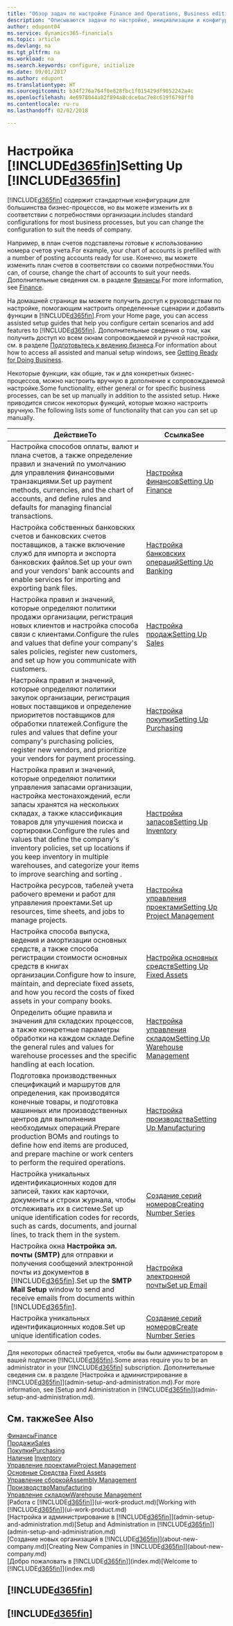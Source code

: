```yaml
---
title: "Обзор задач по настройке Finance and Operations, Business edition | Microsoft Docs"
description: "Описываются задачи по настройке, инициализации и конфигурированию Finance and Operations, Business edition в соответствии с вашими потребностями."
author: edupont04
ms.service: dynamics365-financials
ms.topic: article
ms.devlang: na
ms.tgt_pltfrm: na
ms.workload: na
ms.search.keywords: configure, initialize
ms.date: 09/01/2017
ms.author: edupont
ms.translationtype: HT
ms.sourcegitcommit: b34f276a764f0e828fbc1f015429df9852242a4c
ms.openlocfilehash: 4e6978044a82f894a8cdce0ac7e8c619f6798ff0
ms.contentlocale: ru-ru
ms.lasthandoff: 02/02/2018

---
```

# <a name="setting-up-included365finincludesd365finmdmd"></a><span data-ttu-id="c0eeb-103">Настройка [!INCLUDE[d365fin](includes/d365fin_md.md)]</span><span class="sxs-lookup"><span data-stu-id="c0eeb-103">Setting Up [!INCLUDE[d365fin](includes/d365fin_md.md)]</span></span>
[!INCLUDE[d365fin](includes/d365fin_md.md)] <span data-ttu-id="c0eeb-104">содержит стандартные конфигурации для большинства бизнес-процессов, но вы можете изменить их в соответствии с потребностями организации.</span><span class="sxs-lookup"><span data-stu-id="c0eeb-104">includes standard configurations for most business processes, but you can change the configuration to suit the needs of company.</span></span>

<span data-ttu-id="c0eeb-105">Например, в план счетов подставлены готовые к использованию номера счетов учета.</span><span class="sxs-lookup"><span data-stu-id="c0eeb-105">For example, your chart of accounts is prefilled with a number of posting accounts ready for use.</span></span> <span data-ttu-id="c0eeb-106">Конечно, вы можете изменить план счетов в соответствии со своими потребностями.</span><span class="sxs-lookup"><span data-stu-id="c0eeb-106">You can, of course, change the chart of accounts to suit your needs.</span></span> <span data-ttu-id="c0eeb-107">Дополнительные сведения см. в разделе [Финансы](finance.md).</span><span class="sxs-lookup"><span data-stu-id="c0eeb-107">For more information, see [Finance](finance.md).</span></span>

<span data-ttu-id="c0eeb-108">На домашней странице вы можете получить доступ к руководствам по настройке, помогающим настроить определенные сценарии и добавить функции в [!INCLUDE[d365fin](includes/d365fin_md.md)].</span><span class="sxs-lookup"><span data-stu-id="c0eeb-108">From your Home page, you can access assisted setup guides that help you configure certain scenarios and add features to [!INCLUDE[d365fin](includes/d365fin_md.md)].</span></span> <span data-ttu-id="c0eeb-109">Дополнительные сведения о том, как получить доступ ко всем окнам сопровождаемой и ручной настройки, см. в разделе [Подготовьтесь к ведению бизнеса](ui-get-ready-business.md).</span><span class="sxs-lookup"><span data-stu-id="c0eeb-109">For information about how to access all assisted and manual setup windows, see [Getting Ready for Doing Business](ui-get-ready-business.md).</span></span>

<span data-ttu-id="c0eeb-110">Некоторые функции, как общие, так и для конкретных бизнес-процессов, можно настроить вручную в дополнение к сопровождаемой настройке.</span><span class="sxs-lookup"><span data-stu-id="c0eeb-110">Some functionality, either general or for specific business processes, can be set up manually in addition to the assisted setup.</span></span> <span data-ttu-id="c0eeb-111">Ниже приводится список некоторых функций, которые можно настроить вручную.</span><span class="sxs-lookup"><span data-stu-id="c0eeb-111">The following lists some of functionality that can you can set up manually.</span></span>

| <span data-ttu-id="c0eeb-112">Действие</span><span class="sxs-lookup"><span data-stu-id="c0eeb-112">To</span></span> | <span data-ttu-id="c0eeb-113">Ссылка</span><span class="sxs-lookup"><span data-stu-id="c0eeb-113">See</span></span> |
| --- | --- |
| <span data-ttu-id="c0eeb-114">Настройка способов оплаты, валют и плана счетов, а также определение правил и значений по умолчанию для управления финансовыми транзакциями.</span><span class="sxs-lookup"><span data-stu-id="c0eeb-114">Set up payment methods, currencies, and the chart of accounts, and define rules and defaults for managing financial transactions.</span></span> |[<span data-ttu-id="c0eeb-115">Настройка финансов</span><span class="sxs-lookup"><span data-stu-id="c0eeb-115">Setting Up Finance</span></span>](finance-setup-finance.md) |
| <span data-ttu-id="c0eeb-116">Настройка собственных банковских счетов и банковских счетов поставщиков, а также включение служб для импорта и экспорта банковских файлов.</span><span class="sxs-lookup"><span data-stu-id="c0eeb-116">Set up your own and your vendors' bank accounts and enable services for importing and exporting bank files.</span></span> |[<span data-ttu-id="c0eeb-117">Настройка банковских операций</span><span class="sxs-lookup"><span data-stu-id="c0eeb-117">Setting Up Banking</span></span>](bank-setup-banking.md) |
| <span data-ttu-id="c0eeb-118">Настройка правил и значений, которые определяют политики продажи организации, регистрация новых клиентов и настройка способа связи с клиентами.</span><span class="sxs-lookup"><span data-stu-id="c0eeb-118">Configure the rules and values that define your company's sales policies, register new customers, and set up how you communicate with customers.</span></span> |[<span data-ttu-id="c0eeb-119">Настройка продаж</span><span class="sxs-lookup"><span data-stu-id="c0eeb-119">Setting Up Sales</span></span>](sales-setup-sales.md) |
| <span data-ttu-id="c0eeb-120">Настройка правил и значений, которые определяют политики закупок организации, регистрация новых поставщиков и определение приоритетов поставщиков для обработки платежей.</span><span class="sxs-lookup"><span data-stu-id="c0eeb-120">Configure the rules and values that define your company's purchasing policies, register new vendors, and prioritize your vendors for payment processing.</span></span> |[<span data-ttu-id="c0eeb-121">Настройка покупки</span><span class="sxs-lookup"><span data-stu-id="c0eeb-121">Setting Up Purchasing</span></span>](purchasing-setup-purchasing.md) |
| <span data-ttu-id="c0eeb-122">Настройка правил и значений, которые определяют политики управления запасами организации, настройка местонахождений, если запасы хранятся на нескольких складах, а также классификация товаров для улучшения поиска и сортировки.</span><span class="sxs-lookup"><span data-stu-id="c0eeb-122">Configure the rules and values that define the company's inventory policies, set up locations if you keep inventory in multiple warehouses, and categorize your items to improve searching and sorting .</span></span> |[<span data-ttu-id="c0eeb-123">Настройка запасов</span><span class="sxs-lookup"><span data-stu-id="c0eeb-123">Setting Up Inventory</span></span>](inventory-setup-inventory.md) |
| <span data-ttu-id="c0eeb-124">Настройка ресурсов, табелей учета рабочего времени и работ для управления проектами.</span><span class="sxs-lookup"><span data-stu-id="c0eeb-124">Set up resources, time sheets, and jobs to manage projects.</span></span> |[<span data-ttu-id="c0eeb-125">Настройка управления проектами</span><span class="sxs-lookup"><span data-stu-id="c0eeb-125">Setting Up Project Management</span></span>](projects-setup-projects.md) |
| <span data-ttu-id="c0eeb-126">Настройка способа выпуска, ведения и амортизации основных средств, а также способа регистрации стоимости основных средств в книгах организации.</span><span class="sxs-lookup"><span data-stu-id="c0eeb-126">Configure how to insure, maintain, and depreciate fixed assets, and how you record the costs of fixed assets in your company books.</span></span> |[<span data-ttu-id="c0eeb-127">Настройка основных средств</span><span class="sxs-lookup"><span data-stu-id="c0eeb-127">Setting Up Fixed Assets</span></span>](fa-setup.md) |
|<span data-ttu-id="c0eeb-128">Определить общие правила и значения для складских процессов, а также конкретные параметры обработки на каждом складе.</span><span class="sxs-lookup"><span data-stu-id="c0eeb-128">Define the general rules and values for warehouse processes and the specific handling at each location.</span></span>|[<span data-ttu-id="c0eeb-129">Настройка управления складом</span><span class="sxs-lookup"><span data-stu-id="c0eeb-129">Setting Up Warehouse Management</span></span>](warehouse-setup-warehouse.md)|
|<span data-ttu-id="c0eeb-130">Подготовка производственных спецификаций и маршрутов для определения, как производятся конечные товары, и подготовка машинных или производственных центров для выполнения необходимых операций.</span><span class="sxs-lookup"><span data-stu-id="c0eeb-130">Prepare production BOMs and routings to define how end items are produced, and prepare machine or work centers to perform the required operations.</span></span>|[<span data-ttu-id="c0eeb-131">Настройка производства</span><span class="sxs-lookup"><span data-stu-id="c0eeb-131">Setting Up Manufacturing</span></span>](production-configure-production-processes.md)|
| <span data-ttu-id="c0eeb-132">Настройка уникальных идентификационных кодов для записей, таких как карточки, документы и строки журнала, чтобы отслеживать их в системе.</span><span class="sxs-lookup"><span data-stu-id="c0eeb-132">Set up unique identification codes for records, such as cards, documents, and journal lines, to track them in the system.</span></span> |[<span data-ttu-id="c0eeb-133">Создание серий номеров</span><span class="sxs-lookup"><span data-stu-id="c0eeb-133">Creating Number Series</span></span>](ui-create-number-series.md) |
| <span data-ttu-id="c0eeb-134">Настройка окна **Настройка эл. почты (SMTP)** для отправки и получения сообщений электронной почты из документов в [!INCLUDE[d365fin](includes/d365fin_md.md)].</span><span class="sxs-lookup"><span data-stu-id="c0eeb-134">Set up the **SMTP Mail Setup** window to send and receive emails from documents within [!INCLUDE[d365fin](includes/d365fin_md.md)].</span></span> |[<span data-ttu-id="c0eeb-135">Настройка электронной почты</span><span class="sxs-lookup"><span data-stu-id="c0eeb-135">Set up Email</span></span>](madeira-how-setup-email.md) |
| <span data-ttu-id="c0eeb-136">Настройка уникальных идентификационных кодов.</span><span class="sxs-lookup"><span data-stu-id="c0eeb-136">Set up unique identification codes.</span></span> |[<span data-ttu-id="c0eeb-137">Создание серий номеров</span><span class="sxs-lookup"><span data-stu-id="c0eeb-137">Create Number Series</span></span>](ui-create-number-series.md) |

<span data-ttu-id="c0eeb-138">Для некоторых областей требуется, чтобы вы были администратором в вашей подписке [!INCLUDE[d365fin](includes/d365fin_md.md)].</span><span class="sxs-lookup"><span data-stu-id="c0eeb-138">Some areas require you to be an administrator in your [!INCLUDE[d365fin](includes/d365fin_md.md)] subscription.</span></span> <span data-ttu-id="c0eeb-139">Дополнительные сведения см. в разделе [Настройка и администрирование в [!INCLUDE[d365fin](includes/d365fin_md.md)]](admin-setup-and-administration.md).</span><span class="sxs-lookup"><span data-stu-id="c0eeb-139">For more information, see [Setup and Administration in [!INCLUDE[d365fin](includes/d365fin_md.md)]](admin-setup-and-administration.md).</span></span>  

## <a name="see-also"></a><span data-ttu-id="c0eeb-140">См. также</span><span class="sxs-lookup"><span data-stu-id="c0eeb-140">See Also</span></span>
[<span data-ttu-id="c0eeb-141">Финансы</span><span class="sxs-lookup"><span data-stu-id="c0eeb-141">Finance</span></span>](finance.md)  
[<span data-ttu-id="c0eeb-142">Продажи</span><span class="sxs-lookup"><span data-stu-id="c0eeb-142">Sales</span></span>](sales-manage-sales.md)  
[<span data-ttu-id="c0eeb-143">Покупки</span><span class="sxs-lookup"><span data-stu-id="c0eeb-143">Purchasing</span></span>](purchasing-manage-purchasing.md)  
<span data-ttu-id="c0eeb-144">[Наличие](inventory-manage-inventory.md)  </span><span class="sxs-lookup"><span data-stu-id="c0eeb-144">[Inventory](inventory-manage-inventory.md)  </span></span>  
[<span data-ttu-id="c0eeb-145">Управление проектами</span><span class="sxs-lookup"><span data-stu-id="c0eeb-145">Project Management</span></span>](projects-manage-projects.md)  
<span data-ttu-id="c0eeb-146">[Основные Средства](fa-manage.md)  </span><span class="sxs-lookup"><span data-stu-id="c0eeb-146">[Fixed Assets](fa-manage.md)  </span></span>  
[<span data-ttu-id="c0eeb-147">Управление сборкой</span><span class="sxs-lookup"><span data-stu-id="c0eeb-147">Assembly Management</span></span>](assembly-assemble-items.md)  
[<span data-ttu-id="c0eeb-148">Производство</span><span class="sxs-lookup"><span data-stu-id="c0eeb-148">Manufacturing</span></span>](production-manage-manufacturing.md)  
[<span data-ttu-id="c0eeb-149">Управление складом</span><span class="sxs-lookup"><span data-stu-id="c0eeb-149">Warehouse Management</span></span>](warehouse-manage-warehouse.md)  
<span data-ttu-id="c0eeb-150">[Работа с [!INCLUDE[d365fin](includes/d365fin_md.md)]](ui-work-product.md)</span><span class="sxs-lookup"><span data-stu-id="c0eeb-150">[Working with [!INCLUDE[d365fin](includes/d365fin_md.md)]](ui-work-product.md)</span></span>  
<span data-ttu-id="c0eeb-151">[Настройка и администрирование в [!INCLUDE[d365fin](includes/d365fin_md.md)]](admin-setup-and-administration.md)</span><span class="sxs-lookup"><span data-stu-id="c0eeb-151">[Setup and Administration in [!INCLUDE[d365fin](includes/d365fin_md.md)]](admin-setup-and-administration.md)</span></span>  
<span data-ttu-id="c0eeb-152">[Создание новых организаций в [!INCLUDE[d365fin](includes/d365fin_md.md)]](about-new-company.md)</span><span class="sxs-lookup"><span data-stu-id="c0eeb-152">[Creating New Companies in [!INCLUDE[d365fin](includes/d365fin_md.md)]](about-new-company.md)</span></span>  
<span data-ttu-id="c0eeb-153">[Добро пожаловать в [!INCLUDE[d365fin](includes/d365fin_md.md)]](index.md)</span><span class="sxs-lookup"><span data-stu-id="c0eeb-153">[Welcome to [!INCLUDE[d365fin](includes/d365fin_md.md)]](index.md)</span></span>  

## [!INCLUDE[d365fin](includes/free_trial_md.md)]  
## [!INCLUDE[d365fin](includes/training_link_md.md)]


